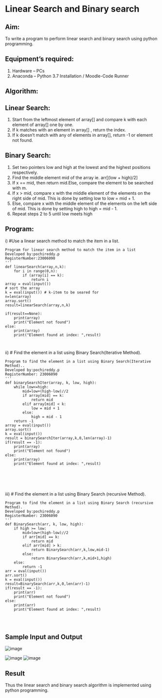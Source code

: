 # Linear Search and Binary search
## Aim:
To write a program to perform linear search and binary search using python programming.
## Equipment’s required:
1.	Hardware – PCs
2.	Anaconda – Python 3.7 Installation / Moodle-Code Runner
## Algorithm:
## Linear Search:
1.	Start from the leftmost element of array[] and compare k with each element of array[] one by one.
2.	If k matches with an element in array[] , return the index.
3.	If k doesn’t match with any of elements in array[], return -1 or element not found.
## Binary Search:
1.	Set two pointers low and high at the lowest and the highest positions respectively.
2.	Find the middle element mid of the array ie. arr[(low + high)/2]
3.	If x == mid, then return mid.Else, compare the element to be searched with m.
4.	If x > mid, compare x with the middle element of the elements on the right side of mid. This is done by setting low to low = mid + 1.
5.	Else, compare x with the middle element of the elements on the left side of mid. This is done by setting high to high = mid - 1.
6.	Repeat steps 2 to 5 until low meets high
## Program:
i)	#Use a linear search method to match the item in a list.
```
Program for linear search method to match the item in a list
Developed by:pochireddy.p
RegisterNumber:23006090 
'''
def linearSearch(array,n,k):
    for i in range(0,n):
        if (array[i] == k):
            return i
array = eval(input())
# sort the array
k = eval(input()) # k-item to be seared for
n=len(array)
array.sort()
result=linearSearch(array,n,k)

if(result==None):
    print(array)
    print("Element not found")
else:
    print(array)
    print("Element found at index: ",result)



```
ii)	# Find the element in a list using Binary Search(Iterative Method).
```
Program to find the element in a list using Binary Search(Iterative Method)..
Developed by:pochireddy.p
RegisterNumber: 23006090
'''
def binarySearchIter(array, k, low, high):
    while low<=high:
        mid=low+(high-low)//2
        if array[mid] == k:
            return mid
        elif array[mid] < k:
            low = mid + 1
        else:
            high = mid - 1
    return -1
array = eval(input())
array.sort()
k = eval(input())
result = binarySearchIter(array,k,0,len(array)-1)
if(result == -1):
    print(array)
    print("Element not found")
else:
    print(array)
    print("Element found at index: ",result)






```
iii)	# Find the element in a list using Binary Search (recursive Method).
```
Program to find the element in a list using Binary Search (recursive Method).
Developed by:pochireddy.p
RegisterNumber: 23006090
'''
def BinarySearch(arr, k, low, high):
    if high >= low:
        mid=low+(high-low)//2
        if arr[mid] == k:
            return mid
        elif arr[mid] > k:
            return BinarySearch(arr,k,low,mid-1)
        else:
            return BinarySearch(arr,k,mid+1,high)
    else:
        return -1
arr = eval(input())
arr.sort()
k = eval(input())
result=BinarySearch(arr,k,0,len(arr)-1)
if(result == -1):
    print(arr)
    print("Element not found")
else:
    print(arr)
    print("Element found at index: ",result)




```
## Sample Input and Output
![image](https://github.com/pochireddyp/Search-Algorithm/assets/150232043/17ad0d99-823b-4d71-ae0c-105170c82505)


![image](https://github.com/pochireddyp/Search-Algorithm/assets/150232043/dccad4c1-cf61-4c1e-8964-40d05c5b85b8)
![image](https://github.com/pochireddyp/Search-Algorithm/assets/150232043/8d35b993-e6f0-4490-827b-1b723fc13810)




## Result
Thus the linear search and binary search algorithm is implemented using python programming.
